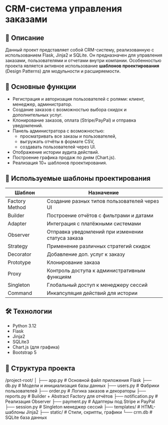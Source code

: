 # CRM-система управления заказами

## 📌 Описание

Данный проект представляет собой CRM-систему, реализованную с использованием Flask, Jinja2 и SQLite. Он предназначен для управления заказами, пользователями и отчетами внутри компании. Особенностью проекта является активное использование **шаблонов проектирования** (Design Patterns) для модульности и расширяемости.

## 🚀 Основные функции

- Регистрация и авторизация пользователей с ролями: клиент, менеджер, администратор.
- Создание заказов с возможностью выбора скидок и дополнительных услуг.
- Клонирование заказов, оплата (Stripe/PayPal) и отправка уведомлений.
- Панель администратора с возможностью:
  - просматривать все заказы и пользователей,
  - выгружать отчёты в формате CSV,
  - создавать пользователей через UI.
- Отображение истории аудита действий.
- Построение графика продаж по дням (Chart.js).
- Реализация 10+ шаблонов проектирования.

## 🧩 Используемые шаблоны проектирования

| Шаблон        | Назначение                                             |
|---------------|--------------------------------------------------------|
| Factory Method | Создание разных типов пользователей через UI         |
| Builder        | Построение отчётов с фильтрами и датами              |
| Adapter        | Интеграция с платёжными системами                    |
| Observer       | Отправка уведомлений при изменении статуса заказа   |
| Strategy       | Применение различных стратегий скидок               |
| Decorator      | Добавление доп. услуг к заказу                       |
| Prototype      | Клонирование заказа                                  |
| Proxy          | Контроль доступа к административным функциям        |
| Singleton      | Глобальный доступ к менеджеру сессий                |
| Command        | Инкапсуляция действий для истории                    |

## 🛠 Технологии

- Python 3.12
- Flask
- Jinja2
- SQLite3
- Chart.js (для графика)
- Bootstrap 5

## 📂 Структура проекта
/project-root/
│
├── app.py # Основной файл приложения Flask
├── db.py # Модели и инициализация базы данных
├── users.py # Фабрики пользователей
├── order.py # Логика заказов и декораторы
├── reports.py # Builder + Abstract Factory для отчётов
├── notification.py # Реализация Observer
├── payment.py # Адаптеры под Stripe и PayPal
├── session.py # Singleton менеджер сессий
├── templates/ # HTML-шаблоны Jinja2
├── static/ # Стили, скрипты, графики
└── crm.db # SQLite база данных

